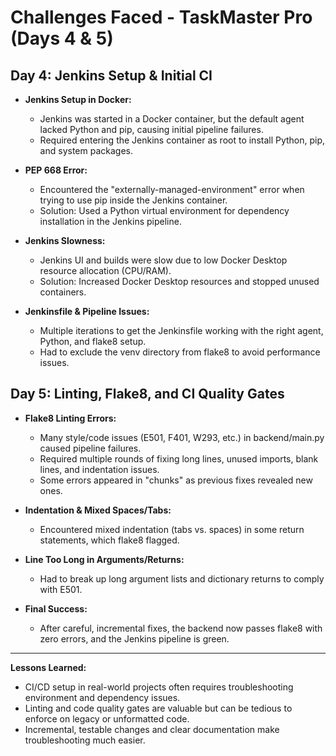 # Challenges Faced - TaskMaster Pro (Days 4 & 5)

## Day 4: Jenkins Setup & Initial CI

- **Jenkins Setup in Docker:**
  - Jenkins was started in a Docker container, but the default agent lacked Python and pip, causing initial pipeline failures.
  - Required entering the Jenkins container as root to install Python, pip, and system packages.

- **PEP 668 Error:**
  - Encountered the "externally-managed-environment" error when trying to use pip inside the Jenkins container.
  - Solution: Used a Python virtual environment for dependency installation in the Jenkins pipeline.

- **Jenkins Slowness:**
  - Jenkins UI and builds were slow due to low Docker Desktop resource allocation (CPU/RAM).
  - Solution: Increased Docker Desktop resources and stopped unused containers.

- **Jenkinsfile & Pipeline Issues:**
  - Multiple iterations to get the Jenkinsfile working with the right agent, Python, and flake8 setup.
  - Had to exclude the venv directory from flake8 to avoid performance issues.

## Day 5: Linting, Flake8, and CI Quality Gates

- **Flake8 Linting Errors:**
  - Many style/code issues (E501, F401, W293, etc.) in backend/main.py caused pipeline failures.
  - Required multiple rounds of fixing long lines, unused imports, blank lines, and indentation issues.
  - Some errors appeared in "chunks" as previous fixes revealed new ones.

- **Indentation & Mixed Spaces/Tabs:**
  - Encountered mixed indentation (tabs vs. spaces) in some return statements, which flake8 flagged.

- **Line Too Long in Arguments/Returns:**
  - Had to break up long argument lists and dictionary returns to comply with E501.
  
- **Final Success:**
  - After careful, incremental fixes, the backend now passes flake8 with zero errors, and the Jenkins pipeline is green.

---

**Lessons Learned:**
- CI/CD setup in real-world projects often requires troubleshooting environment and dependency issues.
- Linting and code quality gates are valuable but can be tedious to enforce on legacy or unformatted code.
- Incremental, testable changes and clear documentation make troubleshooting much easier. 